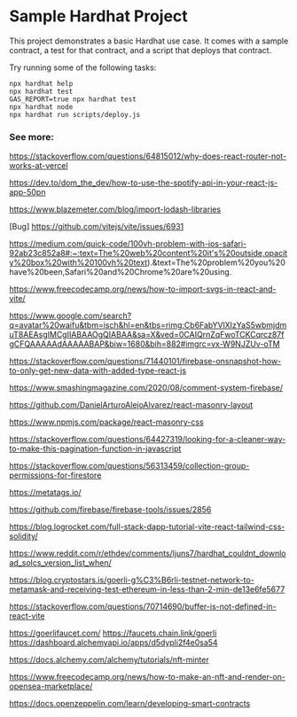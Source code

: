 # Sample Hardhat Project

This project demonstrates a basic Hardhat use case. It comes with a sample contract, a test for that contract, and a script that deploys that contract.

Try running some of the following tasks:

```shell
npx hardhat help
npx hardhat test
GAS_REPORT=true npx hardhat test
npx hardhat node
npx hardhat run scripts/deploy.js
```

### See more:

https://stackoverflow.com/questions/64815012/why-does-react-router-not-works-at-vercel

https://dev.to/dom_the_dev/how-to-use-the-spotify-api-in-your-react-js-app-50pn

https://www.blazemeter.com/blog/import-lodash-libraries

[Bug] https://github.com/vitejs/vite/issues/6931

https://medium.com/quick-code/100vh-problem-with-ios-safari-92ab23c852a8#:~:text=The%20web%20content%20it's%20outside,opacity%20box%20with%20100vh%20text).&text=The%20problem%20you%20have%20been,Safari%20and%20Chrome%20are%20using.

https://www.freecodecamp.org/news/how-to-import-svgs-in-react-and-vite/

https://www.google.com/search?q=avatar%20waifu&tbm=isch&hl=en&tbs=rimg:Cb6FabYVlXIzYaS5wbmjdmuT8AEAsgIMCgIIABAAOgQIABAA&sa=X&ved=0CAIQrnZqFwoTCKCqrcz87fgCFQAAAAAdAAAAABAP&biw=1680&bih=882#imgrc=vx-W9NJZUv-oTM

https://stackoverflow.com/questions/71440101/firebase-onsnapshot-how-to-only-get-new-data-with-added-type-react-js

https://www.smashingmagazine.com/2020/08/comment-system-firebase/

https://github.com/DanielArturoAlejoAlvarez/react-masonry-layout

https://www.npmjs.com/package/react-masonry-css

https://stackoverflow.com/questions/64427319/looking-for-a-cleaner-way-to-make-this-pagination-function-in-javascript

https://stackoverflow.com/questions/56313459/collection-group-permissions-for-firestore

https://metatags.io/

https://github.com/firebase/firebase-tools/issues/2856

https://blog.logrocket.com/full-stack-dapp-tutorial-vite-react-tailwind-css-solidity/

https://www.reddit.com/r/ethdev/comments/ljuns7/hardhat_couldnt_download_solcs_version_list_when/

https://blog.cryptostars.is/goerli-g%C3%B6rli-testnet-network-to-metamask-and-receiving-test-ethereum-in-less-than-2-min-de13e6fe5677

https://stackoverflow.com/questions/70714690/buffer-is-not-defined-in-react-vite

https://goerlifaucet.com/
https://faucets.chain.link/goerli
https://dashboard.alchemyapi.io/apps/d5dypli2f4e0sa54

https://docs.alchemy.com/alchemy/tutorials/nft-minter

https://www.freecodecamp.org/news/how-to-make-an-nft-and-render-on-opensea-marketplace/

https://docs.openzeppelin.com/learn/developing-smart-contracts
